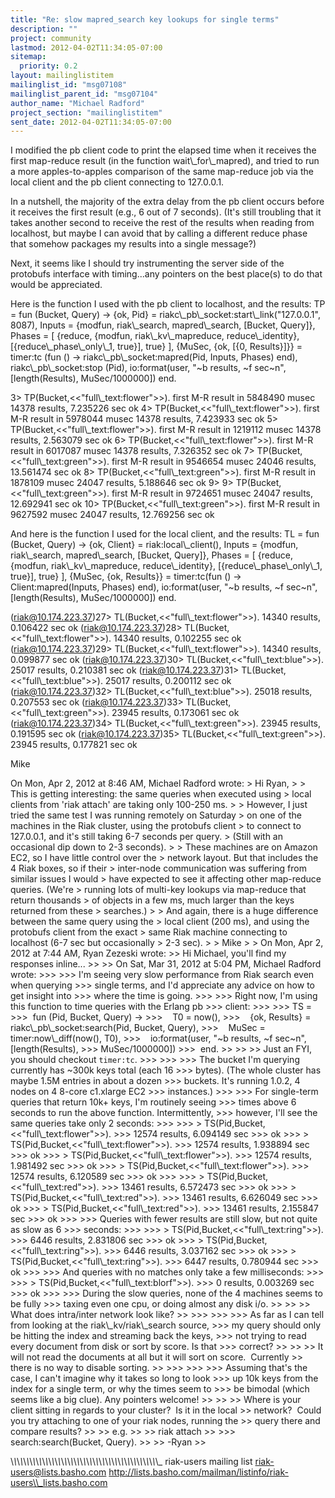 ```yaml
---
title: "Re: slow mapred_search key lookups for single terms"
description: ""
project: community
lastmod: 2012-04-02T11:34:05-07:00
sitemap:
  priority: 0.2
layout: mailinglistitem
mailinglist_id: "msg07108"
mailinglist_parent_id: "msg07104"
author_name: "Michael Radford"
project_section: "mailinglistitem"
sent_date: 2012-04-02T11:34:05-07:00
---
```



I modified the pb client code to print the elapsed time when it
receives the first map-reduce result (in the function
wait\\_for\\_mapred), and tried to run a more apples-to-apples comparison
of the same map-reduce job via the local client and the pb client
connecting to 127.0.0.1.

In a nutshell, the majority of the extra delay from the pb client
occurs before it receives the first result (e.g., 6 out of 7 seconds).
(It's still troubling that it takes another second to receive the rest
of the results when reading from localhost, but maybe I can avoid that
by calling a different reduce phase that somehow packages my results
into a single message?)

Next, it seems like I should try instrumenting the server side of the
protobufs interface with timing...any pointers on the best place(s) to
do that would be appreciated.

Here is the function I used with the pb client to localhost, and the results:
TP =
 fun (Bucket, Query) -&gt;
 {ok, Pid} = riakc\\_pb\\_socket:start\\_link("127.0.0.1", 8087),
 Inputs = {modfun, riak\\_search, mapred\\_search, [Bucket, Query]},
 Phases =
 [ {reduce,
 {modfun, riak\\_kv\\_mapreduce, reduce\\_identity},
 [{reduce\\_phase\\_only\\_1, true}],
 true} ],
 {MuSec, {ok, [{0, Results}]}} =
 timer:tc (fun () -&gt; riakc\\_pb\\_socket:mapred(Pid, Inputs, Phases) end),
 riakc\\_pb\\_socket:stop (Pid),
 io:format(user, "~b results, ~f sec~n", [length(Results), MuSec/1000000])
 end.

3&gt; TP(Bucket,&lt;&lt;"full\\_text:flower"&gt;&gt;).
first M-R result in 5848490 musec
14378 results, 7.235226 sec
ok
4&gt; TP(Bucket,&lt;&lt;"full\\_text:flower"&gt;&gt;).
first M-R result in 5978044 musec
14378 results, 7.423933 sec
ok
5&gt; TP(Bucket,&lt;&lt;"full\\_text:flower"&gt;&gt;).
first M-R result in 1219112 musec
14378 results, 2.563079 sec
ok
6&gt; TP(Bucket,&lt;&lt;"full\\_text:flower"&gt;&gt;).
first M-R result in 6017087 musec
14378 results, 7.326352 sec
ok
7&gt; TP(Bucket,&lt;&lt;"full\\_text:green"&gt;&gt;).
first M-R result in 9546654 musec
24046 results, 13.561474 sec
ok
8&gt; TP(Bucket,&lt;&lt;"full\\_text:green"&gt;&gt;).
first M-R result in 1878109 musec
24047 results, 5.188646 sec
ok
9&gt;
9&gt; TP(Bucket,&lt;&lt;"full\\_text:green"&gt;&gt;).
first M-R result in 9724651 musec
24047 results, 12.692941 sec
ok
10&gt; TP(Bucket,&lt;&lt;"full\\_text:green"&gt;&gt;).
first M-R result in 9627592 musec
24047 results, 12.769256 sec
ok

And here is the function I used for the local client, and the results:
TL =
 fun (Bucket, Query) -&gt;
 {ok, Client} = riak:local\\_client(),
 Inputs = {modfun, riak\\_search, mapred\\_search, [Bucket, Query]},
 Phases =
 [ {reduce,
 {modfun, riak\\_kv\\_mapreduce, reduce\\_identity},
 [{reduce\\_phase\\_only\\_1, true}],
 true} ],
 {MuSec, {ok, Results}} =
 timer:tc(fun () -&gt; Client:mapred(Inputs, Phases) end),
 io:format(user, "~b results, ~f sec~n", [length(Results), MuSec/1000000])
 end.

(riak@10.174.223.37)27&gt; TL(Bucket,&lt;&lt;"full\\_text:flower"&gt;&gt;).
14340 results, 0.106422 sec
ok
(riak@10.174.223.37)28&gt; TL(Bucket,&lt;&lt;"full\\_text:flower"&gt;&gt;).
14340 results, 0.102255 sec
ok
(riak@10.174.223.37)29&gt; TL(Bucket,&lt;&lt;"full\\_text:flower"&gt;&gt;).
14340 results, 0.099877 sec
ok
(riak@10.174.223.37)30&gt; TL(Bucket,&lt;&lt;"full\\_text:blue"&gt;&gt;).
25017 results, 0.210381 sec
ok
(riak@10.174.223.37)31&gt; TL(Bucket,&lt;&lt;"full\\_text:blue"&gt;&gt;).
25017 results, 0.200112 sec
ok
(riak@10.174.223.37)32&gt; TL(Bucket,&lt;&lt;"full\\_text:blue"&gt;&gt;).
25018 results, 0.207553 sec
ok
(riak@10.174.223.37)33&gt; TL(Bucket,&lt;&lt;"full\\_text:green"&gt;&gt;).
23945 results, 0.173061 sec
ok
(riak@10.174.223.37)34&gt; TL(Bucket,&lt;&lt;"full\\_text:green"&gt;&gt;).
23945 results, 0.191595 sec
ok
(riak@10.174.223.37)35&gt; TL(Bucket,&lt;&lt;"full\\_text:green"&gt;&gt;).
23945 results, 0.177821 sec
ok

Mike

On Mon, Apr 2, 2012 at 8:46 AM, Michael Radford  wrote:
&gt; Hi Ryan,
&gt;
&gt; This is getting interesting: the same queries when executed using
&gt; local clients from 'riak attach' are taking only 100-250 ms.
&gt;
&gt; However, I just tried the same test I was running remotely on Saturday
&gt; on one of the machines in the Riak cluster, using the protobufs client
&gt; to connect to 127.0.0.1, and it's still taking 6-7 seconds per query.
&gt; (Still with an occasional dip down to 2-3 seconds).
&gt;
&gt; These machines are on Amazon EC2, so I have little control over the
&gt; network layout. But that includes the 4 Riak boxes, so if their
&gt; inter-node communication was suffering from similar issues I would
&gt; have expected to see it affecting other map-reduce queries. (We're
&gt; running lots of multi-key lookups via map-reduce that return thousands
&gt; of objects in a few ms, much larger than the keys returned from these
&gt; searches.)
&gt;
&gt; And again, there is a huge difference between the same query using the
&gt; local client (200 ms), and using the protobufs client from the exact
&gt; same Riak machine connecting to localhost (6-7 sec but occasionally
&gt; 2-3 sec).
&gt;
&gt; Mike
&gt;
&gt; On Mon, Apr 2, 2012 at 7:44 AM, Ryan Zezeski  wrote:
&gt;&gt; Hi Michael, you'll find my responses inline...
&gt;&gt;
&gt;&gt; On Sat, Mar 31, 2012 at 5:04 PM, Michael Radford  wrote:
&gt;&gt;&gt;
&gt;&gt;&gt; I'm seeing very slow performance from Riak search even when querying
&gt;&gt;&gt; single terms, and I'd appreciate any advice on how to get insight into
&gt;&gt;&gt; where the time is going.
&gt;&gt;&gt;
&gt;&gt;&gt; Right now, I'm using this function to time queries with the Erlang pb
&gt;&gt;&gt; client:
&gt;&gt;&gt;
&gt;&gt;&gt; TS =
&gt;&gt;&gt;  fun (Pid, Bucket, Query) -&gt;
&gt;&gt;&gt;    T0 = now(),
&gt;&gt;&gt;    {ok, Results} = riakc\\_pb\\_socket:search(Pid, Bucket, Query),
&gt;&gt;&gt;    MuSec = timer:now\\_diff(now(), T0),
&gt;&gt;&gt;    io:format(user, "~b results, ~f sec~n", [length(Results),
&gt;&gt;&gt; MuSec/1000000])
&gt;&gt;&gt;  end.
&gt;&gt;
&gt;&gt;
&gt;&gt; Just an FYI, you should checkout `timer:tc`.
&gt;&gt;&gt;
&gt;&gt;&gt;
&gt;&gt;&gt; The bucket I'm querying currently has ~300k keys total (each 16
&gt;&gt;&gt; bytes). (The whole cluster has maybe 1.5M entries in about a dozen
&gt;&gt;&gt; buckets. It's running 1.0.2, 4 nodes on 4 8-core c1.xlarge EC2
&gt;&gt;&gt; instances.)
&gt;&gt;&gt;
&gt;&gt;&gt; For single-term queries that return 10k+ keys, I'm routinely seeing
&gt;&gt;&gt; times above 6 seconds to run the above function. Intermittently,
&gt;&gt;&gt; however, I'll see the same queries take only 2 seconds:
&gt;&gt;&gt;
&gt;&gt;&gt; &gt; TS(Pid,Bucket,&lt;&lt;"full\\_text:flower"&gt;&gt;).
&gt;&gt;&gt; 12574 results, 6.094149 sec
&gt;&gt;&gt; ok
&gt;&gt;&gt; &gt; TS(Pid,Bucket,&lt;&lt;"full\\_text:flower"&gt;&gt;).
&gt;&gt;&gt; 12574 results, 1.938894 sec
&gt;&gt;&gt; ok
&gt;&gt;&gt; &gt; TS(Pid,Bucket,&lt;&lt;"full\\_text:flower"&gt;&gt;).
&gt;&gt;&gt; 12574 results, 1.981492 sec
&gt;&gt;&gt; ok
&gt;&gt;&gt; &gt; TS(Pid,Bucket,&lt;&lt;"full\\_text:flower"&gt;&gt;).
&gt;&gt;&gt; 12574 results, 6.120589 sec
&gt;&gt;&gt; ok
&gt;&gt;&gt;
&gt;&gt;&gt; &gt; TS(Pid,Bucket,&lt;&lt;"full\\_text:red"&gt;&gt;).
&gt;&gt;&gt; 13461 results, 6.572473 sec
&gt;&gt;&gt; ok
&gt;&gt;&gt; &gt; TS(Pid,Bucket,&lt;&lt;"full\\_text:red"&gt;&gt;).
&gt;&gt;&gt; 13461 results, 6.626049 sec
&gt;&gt;&gt; ok
&gt;&gt;&gt; &gt; TS(Pid,Bucket,&lt;&lt;"full\\_text:red"&gt;&gt;).
&gt;&gt;&gt; 13461 results, 2.155847 sec
&gt;&gt;&gt; ok
&gt;&gt;&gt;
&gt;&gt;&gt; Queries with fewer results are still slow, but not quite as slow as 6
&gt;&gt;&gt; seconds:
&gt;&gt;&gt;
&gt;&gt;&gt; &gt; TS(Pid,Bucket,&lt;&lt;"full\\_text:ring"&gt;&gt;).
&gt;&gt;&gt; 6446 results, 2.831806 sec
&gt;&gt;&gt; ok
&gt;&gt;&gt; &gt; TS(Pid,Bucket,&lt;&lt;"full\\_text:ring"&gt;&gt;).
&gt;&gt;&gt; 6446 results, 3.037162 sec
&gt;&gt;&gt; ok
&gt;&gt;&gt; &gt; TS(Pid,Bucket,&lt;&lt;"full\\_text:ring"&gt;&gt;).
&gt;&gt;&gt; 6447 results, 0.780944 sec
&gt;&gt;&gt; ok
&gt;&gt;&gt;
&gt;&gt;&gt; And queries with no matches only take a few milliseconds:
&gt;&gt;&gt;
&gt;&gt;&gt; &gt; TS(Pid,Bucket,&lt;&lt;"full\\_text:blorf"&gt;&gt;).
&gt;&gt;&gt; 0 results, 0.003269 sec
&gt;&gt;&gt; ok
&gt;&gt;&gt;
&gt;&gt;&gt; During the slow queries, none of the 4 machines seems to be fully
&gt;&gt;&gt; taxing even one cpu, or doing almost any disk i/o.
&gt;&gt;
&gt;&gt;
&gt;&gt; What does intra/inter network look like?
&gt;&gt;
&gt;&gt;&gt;
&gt;&gt;&gt;
&gt;&gt;&gt; As far as I can tell from looking at the riak\\_kv/riak\\_search source,
&gt;&gt;&gt; my query should only be hitting the index and streaming back the keys,
&gt;&gt;&gt; not trying to read every document from disk or sort by score. Is that
&gt;&gt;&gt; correct?
&gt;&gt;
&gt;&gt;
&gt;&gt; It will not read the documents at all but it will sort on score.  Currently
&gt;&gt; there is no way to disable sorting.
&gt;&gt;
&gt;&gt;&gt;
&gt;&gt;&gt;
&gt;&gt;&gt; Assuming that's the case, I can't imagine why it takes so long to look
&gt;&gt;&gt; up 10k keys from the index for a single term, or why the times seem to
&gt;&gt;&gt; be bimodal (which seems like a big clue). Any pointers welcome!
&gt;&gt;
&gt;&gt;
&gt;&gt; Where is your client sitting in regards to your cluster?  Is it in the local
&gt;&gt; network?  Could you try attaching to one of your riak nodes, running the
&gt;&gt; query there and compare results?
&gt;&gt;
&gt;&gt; e.g.
&gt;&gt;
&gt;&gt; riak attach
&gt;&gt;
&gt;&gt;&gt; search:search(Bucket, Query).
&gt;&gt;
&gt;&gt; -Ryan
&gt;&gt;

\\_\\_\\_\\_\\_\\_\\_\\_\\_\\_\\_\\_\\_\\_\\_\\_\\_\\_\\_\\_\\_\\_\\_\\_\\_\\_\\_\\_\\_\\_\\_\\_\\_\\_\\_\\_\\_\\_\\_\\_\\_\\_\\_\\_\\_\\_\\_
riak-users mailing list
riak-users@lists.basho.com
http://lists.basho.com/mailman/listinfo/riak-users\\_lists.basho.com

